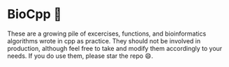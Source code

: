 # BioCpp 🧬

These are a growing pile of excercises, functions, and bioinformatics algorithms wrote in cpp as practice. They should not be involved in production, although feel free to take and modify them accordingly to your needs. If you do use them, please star the repo 😄.
